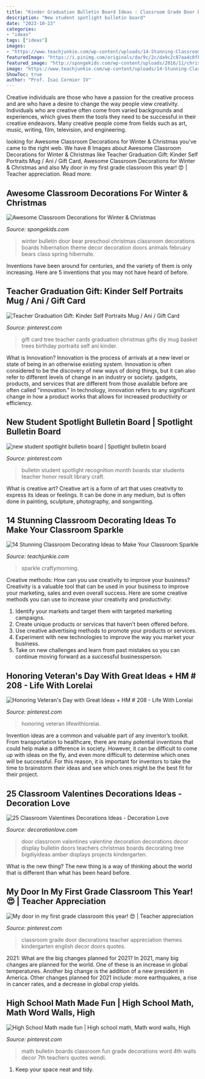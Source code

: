 ```yaml
---
title: "Kinder Graduation Bulletin Board Ideas : Classroom Grade Door Decorations Teacher Appreciation Themes Kindergarten English Decor Doors Quotes"
description: "New student spotlight bulletin board"
date: "2023-10-23"
categories:
- "ideas"
tags: ["ideas"]
images:
- "https://www.teachjunkie.com/wp-content/uploads/14-Stunning-Classroom-Decorating-Ideas-to-Make-Your-Classroom-Sparkle-15-Creative-Bulletin-Board-Borders-Teach-Junkie.png"
featuredImage: "https://i.pinimg.com/originals/da/9c/2c/da9c2c87aa4c0fb0a69d8c835ec53b5c.jpg"
featured_image: "http://spongekids.com/wp-content/uploads/2016/11/christmas-bulletin-board/20-christmas-bulletin-board-ideas.jpg"
image: "https://www.teachjunkie.com/wp-content/uploads/14-Stunning-Classroom-Decorating-Ideas-to-Make-Your-Classroom-Sparkle-15-Creative-Bulletin-Board-Borders-Teach-Junkie.png"
ShowToc: true
author: "Prof. Isai Cormier IV"
---
```



Creative individuals are those who have a passion for the creative process and are who have a desire to change the way people view creativity. Individuals who are creative often come from varied backgrounds and experiences, which gives them the tools they need to be successful in their creative endeavors. Many creative people come from fields such as art, music, writing, film, television, and engineering.

	

		
looking for Awesome Classroom Decorations for Winter &amp; Christmas you've came to the right web. We have 8 Images about Awesome Classroom Decorations for Winter &amp; Christmas like Teacher Graduation Gift: Kinder Self Portraits Mug / Ani / Gift Card, Awesome Classroom Decorations for Winter &amp; Christmas and also My door in my first grade classroom this year! 😍 | Teacher appreciation. Read more:
		
    
## Awesome Classroom Decorations For Winter &amp; Christmas

<img loading=lazy src="http://spongekids.com/wp-content/uploads/2016/11/christmas-bulletin-board/20-christmas-bulletin-board-ideas.jpg" onerror="this.onerror=null;this.src='https://tse3.mm.bing.net/th?id=OIP.DD_WEXMKLKaHmffS4ZytEwAAAA&amp;pid=15.1';" alt="Awesome Classroom Decorations for Winter &amp; Christmas">

_Source: spongekids.com_

>winter bulletin door bear preschool christmas classroom decorations boards hibernation theme decor decoration doors animals february bears class spring hibernate. 

	

Inventions have been around for centuries, and the variety of them is only increasing. Here are 5 inventions that you may not have heard of before.

    
## Teacher Graduation Gift: Kinder Self Portraits Mug / Ani / Gift Card

<img loading=lazy src="https://i.pinimg.com/originals/da/9c/2c/da9c2c87aa4c0fb0a69d8c835ec53b5c.jpg" onerror="this.onerror=null;this.src='https://tse4.mm.bing.net/th?id=OIP.rOQsU1wnI-fPaRAtDMy2FAHaJ6&amp;pid=15.1';" alt="Teacher Graduation Gift: Kinder Self Portraits Mug / Ani / Gift Card">

_Source: pinterest.com_

>gift card tree teacher cards graduation christmas gifts diy mug basket trees birthday portraits self ani kinder. 

	

What is Innovation?
Innovation is the process of arrivals at a new level or state of being in an otherwise existing system. Innovation is often considered to be the discovery of new ways of doing things, but it can also refer to different levels of change in an industry or society. gadgets, products, and services that are different from those available before are often called "innovation." In technology, innovation refers to any significant change in how a product works that allows for increased productivity or efficiency.

    
## New Student Spotlight Bulletin Board | Spotlight Bulletin Board

<img loading=lazy src="https://i.pinimg.com/736x/c9/cf/2f/c9cf2f9d3887dea005d6f27e14264f21--spotlight-bulletin-board-recognition-ideas.jpg" onerror="this.onerror=null;this.src='https://tse3.mm.bing.net/th?id=OIP.3n0yYymLkgIKfmIQmW2gcgHaJ3&amp;pid=15.1';" alt="new student spotlight bulletin board | Spotlight bulletin board">

_Source: pinterest.com_

>bulletin student spotlight recognition month boards star students teacher honor result library craft. 

	

What is creative art?
Creative art is a form of art that uses creativity to express its ideas or feelings. It can be done in any medium, but is often done in painting, sculpture, photography, and songwriting.

    
## 14 Stunning Classroom Decorating Ideas To Make Your Classroom Sparkle

<img loading=lazy src="https://www.teachjunkie.com/wp-content/uploads/14-Stunning-Classroom-Decorating-Ideas-to-Make-Your-Classroom-Sparkle-15-Creative-Bulletin-Board-Borders-Teach-Junkie.png" onerror="this.onerror=null;this.src='https://tse2.mm.bing.net/th?id=OIP.6V5u8H6NH5N90eREg-dB4AHaMl&amp;pid=15.1';" alt="14 Stunning Classroom Decorating Ideas to Make Your Classroom Sparkle">

_Source: teachjunkie.com_

>sparkle craftymorning. 

	

Creative methods: How can you use creativity to improve your business?
Creativity is a valuable tool that can be used in your business to improve your marketing, sales and even overall success. Here are some creative methods you can use to increase your creativity and productivity: 
1. Identify your markets and target them with targeted marketing campaigns.
2. Create unique products or services that haven’t been offered before.
3. Use creative advertising methods to promote your products or services. 
4. Experiment with new technologies to improve the way you market your business. 
5. Take on new challenges and learn from past mistakes so you can continue moving forward as a successful businessperson.

    
## Honoring Veteran&#039;s Day With Great Ideas + HM # 208 - Life With Lorelai

<img loading=lazy src="https://i.pinimg.com/736x/bd/78/e6/bd78e6eb6f6c38e3c5834c4972c1548b.jpg" onerror="this.onerror=null;this.src='https://tse3.mm.bing.net/th?id=OIP.ooWSIbqGWU4mRmZdEbl5swHaLG&amp;pid=15.1';" alt="Honoring Veteran&#039;s Day with Great Ideas + HM # 208 - Life With Lorelai">

_Source: pinterest.com_

>honoring veteran lifewithlorelai. 

	

Invention ideas are a common and valuable part of any inventor’s toolkit. From transportation to healthcare, there are many potential inventions that could help make a difference in society. However, it can be difficult to come up with ideas on the fly, and even more difficult to determine which ones will be successful. For this reason, it is important for inventors to take the time to brainstorm their ideas and see which ones might be the best fit for their project.

    
## 25 Classroom Valentines Decorations Ideas - Decoration Love

<img loading=lazy src="http://www.decorationlove.com/wp-content/uploads/2016/11/Great-Valentine-Classroom-Door-Decoration-Ideas-1.jpg" onerror="this.onerror=null;this.src='https://tse1.mm.bing.net/th?id=OIP.kzIEYqbLAshRL0sZTEpZJgHaJ4&amp;pid=15.1';" alt="25 Classroom Valentines Decorations Ideas - Decoration Love">

_Source: decorationlove.com_

>door classroom valentines valentine decoration decorations decor display bulletin doors teachers christmas boards decorating tree bigdiyideas amber displays projects kindergarten. 

	

What is the new thing?
The new thing is a way of thinking about the world that is different than what has been heard before.

    
## My Door In My First Grade Classroom This Year! 😍 | Teacher Appreciation

<img loading=lazy src="https://i.pinimg.com/originals/cc/12/5d/cc125d5be2c352c91cf35bbe7658ffcb.jpg" onerror="this.onerror=null;this.src='https://tse1.mm.bing.net/th?id=OIP.tA7zI8N5ZwYqi_874yLVUQHaJ4&amp;pid=15.1';" alt="My door in my first grade classroom this year! 😍 | Teacher appreciation">

_Source: pinterest.com_

>classroom grade door decorations teacher appreciation themes kindergarten english decor doors quotes. 

	

2021: What are the big changes planned for 2021?
In 2021, many big changes are planned for the world. One of these is an increase in global temperatures. Another big change is the addition of a new president in America. Other changes planned for 2021 include: more earthquakes, a rise in cancer rates, and a decrease in global crop yields.

    
## High School Math Made Fun | High School Math, Math Word Walls, High

<img loading=lazy src="https://i.pinimg.com/736x/5f/2a/fe/5f2afed7459edbe213951596050a0c4c.jpg" onerror="this.onerror=null;this.src='https://tse4.mm.bing.net/th?id=OIP.R9wNozvAxeR50ZoveAdoWwHaFj&amp;pid=15.1';" alt="High School Math made fun | High school math, Math word walls, High">

_Source: pinterest.com_

>math bulletin boards classroom fun grade decorations word 4th walls decor 7th teachers quotes wendi. 

	

1. Keep your space neat and tidy.

